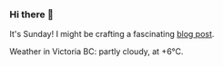 ### Hi there :wave:

It's Sunday! I might be crafting a fascinating [blog post](https://benjaminwuethrich.dev).

Weather in Victoria BC: partly cloudy, at +6°C.

